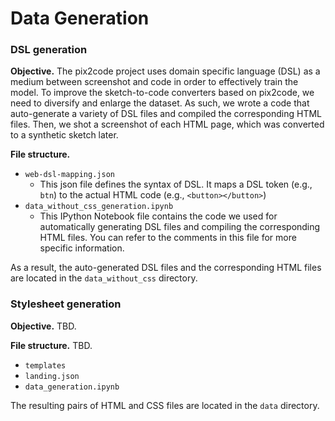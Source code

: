 # Data Generation


### DSL generation

**Objective.** The pix2code project uses domain specific language (DSL) as a medium between screenshot and code in order to effectively train the model. To improve the sketch-to-code converters based on pix2code, we need to diversify and enlarge the dataset. As such, we wrote a code that auto-generate a variety of DSL files and compiled the corresponding HTML files. Then, we shot a screenshot of each HTML page, which was converted to a synthetic sketch later.

**File structure.** 

- `web-dsl-mapping.json` 
  - This json file defines the syntax of DSL. It maps a DSL token (e.g., `btn`) to the actual HTML code (e.g., `<button></button>`)
- `data_without_css_generation.ipynb`
  - This IPython Notebook file contains the code we used for automatically generating DSL files  and compiling the corresponding HTML files. You can refer to the comments in this file for more specific information.

As a result, the auto-generated DSL files and the corresponding HTML files are located in the `data_without_css` directory.



### Stylesheet generation

**Objective.** TBD.

**File structure.** TBD.

- `templates`
- `landing.json`
- `data_generation.ipynb`

The resulting pairs of HTML and CSS files are located in the `data` directory.